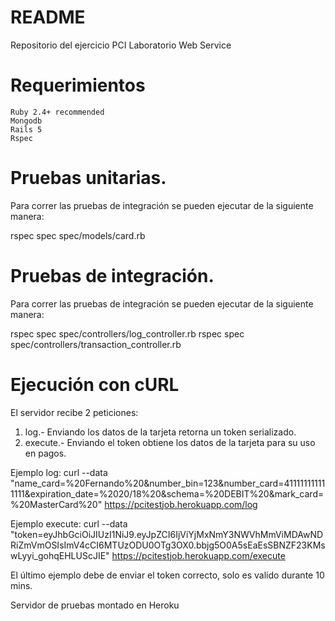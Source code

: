 # README

Repositorio del ejercicio PCI Laboratorio Web Service

# Requerimientos


    Ruby 2.4+ recommended
    Mongodb
    Rails 5
    Rspec
 
 # Pruebas unitarias.
 
 Para correr las pruebas de integración se pueden ejecutar de la siguiente manera:
 
 rspec spec spec/models/card.rb
 
 # Pruebas de integración.
 
 Para correr las pruebas de integración se pueden ejecutar de la siguiente manera:
 
 rspec spec spec/controllers/log_controller.rb
 rspec spec spec/controllers/transaction_controller.rb
 
# Ejecución con cURL

El servidor recibe 2 peticiones:

1) log.- Enviando los datos de la tarjeta retorna un token serializado.
2) execute.- Enviando el token obtiene los datos de la tarjeta para su uso en pagos.

Ejemplo log:
curl --data "name_card=%20Fernando%20&number_bin=123&number_card=411111111111111&expiration_date=%2020/18%20&schema=%20DEBIT%20&mark_card=%20MasterCard%20"  https://pcitestjob.herokuapp.com/log

Ejemplo execute:
curl --data "token=eyJhbGciOiJIUzI1NiJ9.eyJpZCI6IjViYjMxNmY3NWVhMmViMDAwNDRiZmVmOSIsImV4cCI6MTUzODU0OTg3OX0.bbjg5O0A5sEaEsSBNZF23KMswLyyi_gohqEHLUScJIE"  https://pcitestjob.herokuapp.com/execute

El último ejemplo debe de enviar el token correcto, solo es valido durante 10 mins.

Servidor de pruebas montado en Heroku

